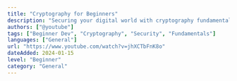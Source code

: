 ```yaml
---
title: "Cryptography for Beginners"
description: "Securing your digital world with cryptography fundamentals"
authors: ["@youtube"]
tags: ["Beginner Dev", "Cryptography", "Security", "Fundamentals"]
languages: ["General"]
url: "https://www.youtube.com/watch?v=jhXCTbFnK8o"
dateAdded: 2024-01-15
level: "Beginner"
category: "General"
---
```

